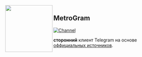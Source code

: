 <img src="https://i.imgur.com/yC2SfO3.png" width="150" align="left"/>

## MetroGram

[![Channel](https://imgur.com/EzxJ8b6.png)](https://t.me/metrogramclient)

**сторонний** клиент Telegram на основе [оффициальных источников](https://github.com/DrKLO/Telegram).

